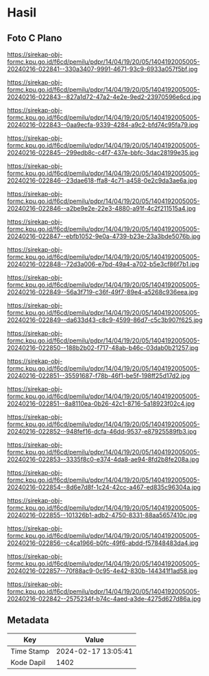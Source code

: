 # Hasil

## Foto C Plano

https://sirekap-obj-formc.kpu.go.id/f6cd/pemilu/pdpr/14/04/19/20/05/1404192005005-20240216-022841--330a3407-9991-4671-93c9-6933a057f5bf.jpg

https://sirekap-obj-formc.kpu.go.id/f6cd/pemilu/pdpr/14/04/19/20/05/1404192005005-20240216-022843--827a1d72-47a2-4e2e-9ed2-23970596e6cd.jpg

https://sirekap-obj-formc.kpu.go.id/f6cd/pemilu/pdpr/14/04/19/20/05/1404192005005-20240216-022843--0aa9ecfa-9339-4284-a9c2-bfd74c95fa79.jpg

https://sirekap-obj-formc.kpu.go.id/f6cd/pemilu/pdpr/14/04/19/20/05/1404192005005-20240216-022845--299edb8c-c4f7-437e-bbfc-3dac28199e35.jpg

https://sirekap-obj-formc.kpu.go.id/f6cd/pemilu/pdpr/14/04/19/20/05/1404192005005-20240216-022846--23dae618-ffa8-4c71-a458-0e2c9da3ae6a.jpg

https://sirekap-obj-formc.kpu.go.id/f6cd/pemilu/pdpr/14/04/19/20/05/1404192005005-20240216-022846--a2be9e2e-22e3-4880-a91f-4c2f211515a4.jpg

https://sirekap-obj-formc.kpu.go.id/f6cd/pemilu/pdpr/14/04/19/20/05/1404192005005-20240216-022847--ebfb1052-9e0a-4739-b23e-23a3bde5076b.jpg

https://sirekap-obj-formc.kpu.go.id/f6cd/pemilu/pdpr/14/04/19/20/05/1404192005005-20240216-022848--72d3a006-e7bd-49a4-a702-b5e3cf86f7b1.jpg

https://sirekap-obj-formc.kpu.go.id/f6cd/pemilu/pdpr/14/04/19/20/05/1404192005005-20240216-022849--56a3f719-c36f-49f7-89e4-a5268c936eea.jpg

https://sirekap-obj-formc.kpu.go.id/f6cd/pemilu/pdpr/14/04/19/20/05/1404192005005-20240216-022849--da633d43-c8c9-4599-86d7-c5c3b907f625.jpg

https://sirekap-obj-formc.kpu.go.id/f6cd/pemilu/pdpr/14/04/19/20/05/1404192005005-20240216-022850--188b2b02-f717-48ab-b46c-03dab0b21257.jpg

https://sirekap-obj-formc.kpu.go.id/f6cd/pemilu/pdpr/14/04/19/20/05/1404192005005-20240216-022851--35591687-f78b-46f1-be5f-198ff25d17d2.jpg

https://sirekap-obj-formc.kpu.go.id/f6cd/pemilu/pdpr/14/04/19/20/05/1404192005005-20240216-022851--8a8110ea-0b26-42c1-8716-5a18923f02c4.jpg

https://sirekap-obj-formc.kpu.go.id/f6cd/pemilu/pdpr/14/04/19/20/05/1404192005005-20240216-022852--948fef16-dcfa-46dd-9537-e87925589fb3.jpg

https://sirekap-obj-formc.kpu.go.id/f6cd/pemilu/pdpr/14/04/19/20/05/1404192005005-20240216-022853--3335f8c0-e374-4da8-ae94-8fd2b8fe208a.jpg

https://sirekap-obj-formc.kpu.go.id/f6cd/pemilu/pdpr/14/04/19/20/05/1404192005005-20240216-022854--8d6e7d8f-1c24-42cc-a467-ed835c96304a.jpg

https://sirekap-obj-formc.kpu.go.id/f6cd/pemilu/pdpr/14/04/19/20/05/1404192005005-20240216-022855--101326b1-adb2-4750-8331-88aa5657410c.jpg

https://sirekap-obj-formc.kpu.go.id/f6cd/pemilu/pdpr/14/04/19/20/05/1404192005005-20240216-022856--c4ca1966-b0fc-49f6-abdd-f57848483da4.jpg

https://sirekap-obj-formc.kpu.go.id/f6cd/pemilu/pdpr/14/04/19/20/05/1404192005005-20240216-022857--70f88ac9-0c95-4e42-830b-144341f1ad58.jpg

https://sirekap-obj-formc.kpu.go.id/f6cd/pemilu/pdpr/14/04/19/20/05/1404192005005-20240216-022842--2575234f-b74c-4aed-a3de-4275d627d86a.jpg


## Metadata

| Key        | Value               |
| ---------- | ------------------- |
| Time Stamp | 2024-02-17 13:05:41 |
| Kode Dapil | 1402                |



